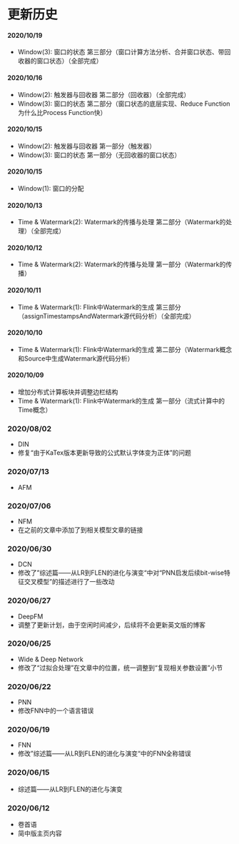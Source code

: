 # 更新历史

#### 2020/10/19
- Window(3): 窗口的状态 第三部分（窗口计算方法分析、合并窗口状态、带回收器的窗口状态）（全部完成）

#### 2020/10/16
- Window(2): 触发器与回收器 第二部分（回收器）（全部完成）
- Window(3): 窗口的状态 第二部分（窗口状态的底层实现、Reduce Function为什么比Process Function快）

#### 2020/10/15
- Window(2): 触发器与回收器 第一部分（触发器）
- Window(3): 窗口的状态 第一部分（无回收器的窗口状态）

#### 2020/10/15
- Window(1): 窗口的分配

#### 2020/10/13
- Time & Watermark(2): Watermark的传播与处理 第二部分（Watermark的处理）（全部完成）

#### 2020/10/12
- Time & Watermark(2): Watermark的传播与处理 第一部分（Watermark的传播）

#### 2020/10/11
- Time & Watermark(1): Flink中Watermark的生成 第三部分（assignTimestampsAndWatermark源代码分析）（全部完成）

#### 2020/10/10
- Time & Watermark(1): Flink中Watermark的生成 第二部分（Watermark概念和Source中生成Watermark源代码分析）

#### 2020/10/09
- 增加分布式计算板块并调整边栏结构
- Time & Watermark(1): Flink中Watermark的生成 第一部分（流式计算中的Time概念）

### 2020/08/02
- DIN
- 修复“由于KaTex版本更新导致的公式默认字体变为正体”的问题

### 2020/07/13
- AFM

### 2020/07/06
- NFM
- 在之前的文章中添加了到相关模型文章的链接

### 2020/06/30
- DCN
- 修改了”综述篇——从LR到FLEN的进化与演变“中对“PNN启发后续bit-wise特征交叉模型”的描述进行了一些改动

### 2020/06/27
- DeepFM
- 调整了更新计划，由于空闲时间减少，后续将不会更新英文版的博客

### 2020/06/25
- Wide & Deep Network
- 修改了“过拟合处理”在文章中的位置，统一调整到“复现相关参数设置”小节

### 2020/06/22
- PNN
- 修改FNN中的一个语言错误

### 2020/06/19
- FNN
- 修改”综述篇——从LR到FLEN的进化与演变“中的FNN全称错误

### 2020/06/15
- 综述篇——从LR到FLEN的进化与演变

### 2020/06/12 
- 卷首语
- 简中版主页内容